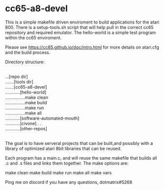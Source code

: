 # cc65-a8-devel

This is a simple makefile driven enviroment to build applications for the atari 800. There is a setup-tools.sh script that will help pull in the correct cc65 repository and required emulator. The hello-world is a simple test program within the cc65 enviroment.

Please see https://cc65.github.io/doc/intro.html for more details on atari.cfg and the build process.

Directory structure:

<br />
...[repo dir]<br />
.......[tools dir]<br />
.......[cc65-a8-devel]<br />
............[hello-world]<br />
................make clean<br />
................make build<br />
................make run<br />
................make all<br />
............[software-automated-mouth]<br />
............[civone] . . <br />
............[other-repos]<br />
<br />

The goal is to have serveral projects that can be built,and possibly with a library of optimized atari 8bit libraries that can be reused.

Each program has a main.c, and will reuse the same makefile that builds all .c and .s files and links them together. The make options are:

make clean
make build
make run
make all
make vars

Ping me on discord if you have any questions, dotmatrix#5268

